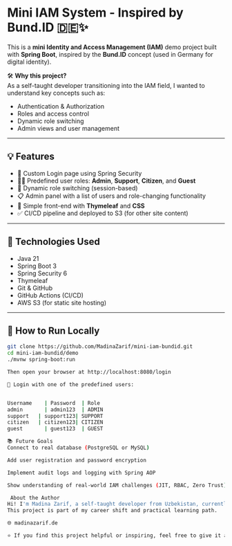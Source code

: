 # Mini IAM System - Inspired by Bund.ID 🇩🇪✨

This is a **mini Identity and Access Management (IAM)** demo project built with **Spring Boot**, inspired by the **Bund.ID** concept (used in Germany for digital identity).

🛠️ **Why this project?**  
As a self-taught developer transitioning into the IAM field, I wanted to understand key concepts such as:
- Authentication & Authorization
- Roles and access control
- Dynamic role switching
- Admin views and user management

---

## 💡 Features

- 🔐 Custom Login page using Spring Security
- 🧑‍💼 Predefined user roles: **Admin**, **Support**, **Citizen**, and **Guest**
- 🔄 Dynamic role switching (session-based)
- 📋 Admin panel with a list of users and role-changing functionality
- 🎨 Simple front-end with **Thymeleaf** and **CSS**
- ✅ CI/CD pipeline and deployed to S3 (for other site content)

---

## 🧪 Technologies Used

- Java 21  
- Spring Boot 3  
- Spring Security 6  
- Thymeleaf  
- Git & GitHub  
- GitHub Actions (CI/CD)  
- AWS S3 (for static site hosting)  

---

## 🚀 How to Run Locally

```bash
git clone https://github.com/MadinaZarif/mini-iam-bundid.git
cd mini-iam-bundid/demo
./mvnw spring-boot:run

Then open your browser at http://localhost:8080/login

🧪 Login with one of the predefined users:


Username	| Password	| Role
admin	    | admin123	| ADMIN
support	  | support123| SUPPORT
citizen	  | citizen123| CITIZEN
guest	    | guest123	| GUEST

📚 Future Goals
Connect to real database (PostgreSQL or MySQL)

Add user registration and password encryption

Implement audit logs and logging with Spring AOP

Show understanding of real-world IAM challenges (JIT, RBAC, Zero Trust)

 About the Author
Hi! I'm Madina Zarif, a self-taught developer from Uzbekistan, currently based in Germany 🇩🇪. I'm learning IAM, Cloud, and backend technologies.
This project is part of my career shift and practical learning path.

🌐 madinazarif.de

⭐ If you find this project helpful or inspiring, feel free to give it a star!
